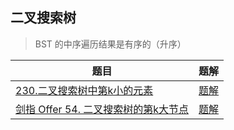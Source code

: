 ## 二叉搜索树
> BST 的中序遍历结果是有序的（升序）

|  题目   | 题解  |
|  ----  | ----  |
| [230.二叉搜索树中第k小的元素](https://leetcode-cn.com/problems/kth-smallest-element-in-a-bst/)  | [题解](https://github.com/festina-lente-z/leetcode-javascript/blob/master/BST-%E4%B8%AD%E5%BA%8F%E6%9C%89%E5%BA%8F/230.%E4%BA%8C%E5%8F%89%E6%90%9C%E7%B4%A2%E6%A0%91%E4%B8%AD%E7%AC%ACk%E5%B0%8F%E7%9A%84%E5%85%83%E7%B4%A0.js) |
| [剑指 Offer 54. 二叉搜索树的第k大节点](https://leetcode-cn.com/problems/er-cha-sou-suo-shu-de-di-kda-jie-dian-lcof/)  | [题解](https://github.com/festina-lente-z/leetcode-javascript/blob/master/BST-%E4%B8%AD%E5%BA%8F%E6%9C%89%E5%BA%8F/%E5%89%91%E6%8C%87%20Offer%2054.%20%E4%BA%8C%E5%8F%89%E6%90%9C%E7%B4%A2%E6%A0%91%E7%9A%84%E7%AC%ACk%E5%A4%A7%E8%8A%82%E7%82%B9.js) |